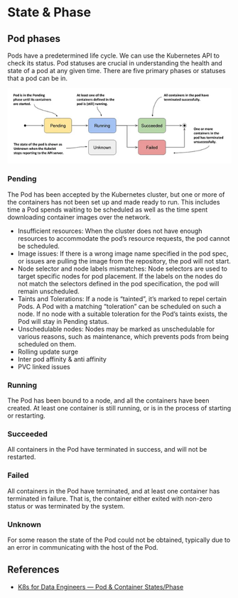 # State & Phase

## Pod phases

Pods have a predetermined life cycle. We can use the Kubernetes API to check its
status. Pod statuses are crucial in understanding the health and state of a pod
at any given time. There are five primary phases or statuses that a pod can
be in.

![Pod Phases](images/k8s-pod-phase.png)

### Pending

The Pod has been accepted by the Kubernetes cluster, but one or more of the containers has not been set up and made ready to run. This includes time a Pod spends waiting to be scheduled as well as the time spent downloading container images over the network.

- Insufficient resources: When the cluster does not have enough resources to accommodate the pod’s resource requests, the pod cannot be scheduled.
- Image issues: If there is a wrong image name specified in the pod spec, or issues are pulling the image from the repository, the pod will not start.
- Node selector and node labels mismatches: Node selectors are used to target specific nodes for pod placement. If the labels on the nodes do not match the selectors defined in the pod specification, the pod will remain unscheduled.
- Taints and Tolerations: If a node is “tainted”, it’s marked to repel certain Pods. A Pod with a matching “toleration” can be scheduled on such a node. If no node with a suitable toleration for the Pod’s taints exists, the Pod will stay in Pending status.
- Unschedulable nodes: Nodes may be marked as unschedulable for various reasons, such as maintenance, which prevents pods from being scheduled on them.
- Rolling update surge
- Inter pod affinity & anti affinity
- PVC linked issues

### Running

The Pod has been bound to a node, and all the containers have been created. At least one container is still running, or is in the process of starting or restarting.

### Succeeded

All containers in the Pod have terminated in success, and will not be restarted.

### Failed

All containers in the Pod have terminated, and at least one container has terminated in failure. That is, the container either exited with non-zero status or was terminated by the system.

### Unknown

For some reason the state of the Pod could not be obtained, typically due to an error in communicating with the host of the Pod.

## References

- [K8s for Data Engineers — Pod & Container States/Phase](https://blog.devgenius.io/k8s-for-data-engineers-pod-container-states-phase-530edaeb22a7)
